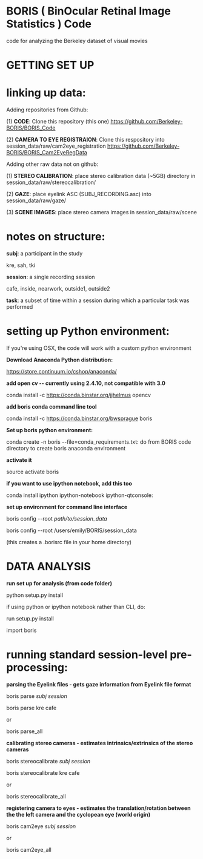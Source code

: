 BORIS ( BinOcular Retinal Image Statistics ) Code
===================

code for analyzing the Berkeley dataset of visual movies

GETTING SET UP
===================

linking up data:
===================

Adding repositories from Github:

(1) **CODE**: Clone this repository (this one)
	https://github.com/Berkeley-BORIS/BORIS_Code

(2) **CAMERA TO EYE REGISTRAION**: Clone this respository into session_data/raw/cam2eye_registration
	https://github.com/Berkeley-BORIS/BORIS_Cam2EyeRegData
	
Adding other raw data not on github:

(1) **STEREO CALIBRATION**: place stereo calibration data (~5GB) directory in session_data/raw/stereocalibration/

(2) **GAZE**: place eyelink ASC (SUBJ_RECORDING.asc) into session_data/raw/gaze/

(3) **SCENE IMAGES**: place stereo camera images in session_data/raw/scene

notes on structure:
===================

**subj**: a participant in the study

kre, sah, tki

**session**: a single recording session

cafe, inside, nearwork, outside1, outside2

**task**: a subset of time within a session during which a particular task was performed

setting up Python environment:
===================

If you're using OSX, the code will work with a custom python environment

**Download Anaconda Python distribution:**

https://store.continuum.io/cshop/anaconda/

**add open cv -- currently using 2.4.10, not compatible with 3.0**

conda install -c https://conda.binstar.org/jjhelmus opencv

**add boris conda command line tool**

conda install -c https://conda.binstar.org/bwsprague boris

**Set up boris python environment:**

conda create -n boris --file=conda_requirements.txt: do from BORIS code directory to create boris anaconda environment

**activate it**

source activate boris

**if you want to use ipython notebook, add this too**

conda install ipython ipython-notebook ipython-qtconsole:

**set up environment for command line interface**

boris config --root *path/to/session_data*

boris config --root /users/emily/BORIS/session_data

(this creates a .borisrc file in your home directory)

DATA ANALYSIS
===================

**run set up for analysis (from code folder)**

python setup.py install

if using python or ipython notebook rather than CLI, do:

run setup.py install

import boris

running standard session-level pre-processing:
===================

**parsing the Eyelink files - gets gaze information from Eyelink file format**

boris parse *subj* *session*

boris parse kre cafe

or

boris parse_all

**calibrating stereo cameras - estimates intrinsics/extrinsics of the stereo cameras**

boris stereocalibrate *subj* *session*

boris stereocalibrate kre cafe

or

boris stereocalibrate_all

**registering camera to eyes - estimates the translation/rotation between the the left camera and the cyclopean eye (world origin)**

boris cam2eye *subj* *session*

or

boris cam2eye_all



